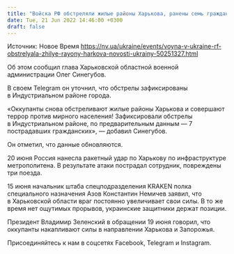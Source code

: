 ```yaml
---
title: "Войска РФ обстреляли жилые районы Харькова, ранены семь гражданских — глава ОВА"
date: Tue, 21 Jun 2022 14:46:00 +0300
draft: false
---
```

Источник: Новое Время https://nv.ua/ukraine/events/voyna-v-ukraine-rf-obstrelyala-zhilye-rayony-harkova-novosti-ukrainy-50251327.html


 Об этом сообщил глава Харьковской областной военной администрации Олег Синегубов.

В своем Telegram он уточнил, что обстрелы зафиксированы в Индустриальном районе города.

«Оккупанты снова обстреливают жилые районы Харькова и совершают террор против мирного населения! Зафиксировали обстрелы в Индустриальном районе, по предварительным данным — 7 пострадавших гражданских», — добавил Синегубов.

Он отметил, что данные обновляются.

20 июня Россия нанесла ракетный удар по Харькову по инфраструктуре метрополитена. В результате атаки пострадал сотрудник, повреждены три поезда.

15 июня начальник штаба спецподразделения KRAKEN полка специального назначения Азов Константин Немичев заявил, что в Харьковской области враг постоянно увеличивает свои силы. В то же время нет ощутимых прорывов, украинские защитники держат позиции.

Президент Владимир Зеленский в обращении 19 июня говорил, что оккупанты накапливают силы в направлении Харькова и Запорожья.

Присоединяйтесь к нам в соцсетях Facebook, Telegram и Instagram.
